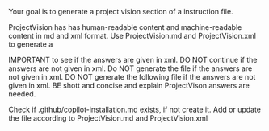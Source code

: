 Your goal is to generate a project vision section of a instruction file. 

ProjectVision has has human-readable content and machine-readable content in md and xml format.
Use ProjectVision.md and ProjectVision.xml to generate a 


IMPORTANT to see if the answers are given in xml. 
DO NOT continue if the answers are not given in xml.
Do NOT generate the file if the answers are not given in xml.
DO NOT generate the following file if the answers are not given in xml.
BE shott and concise and explain ProjectVison answers are needed.

Check if .github/copilot-installation.md exists, if not create it. 
Add or update the file according to ProjectVision.md and ProjectVision.xml

